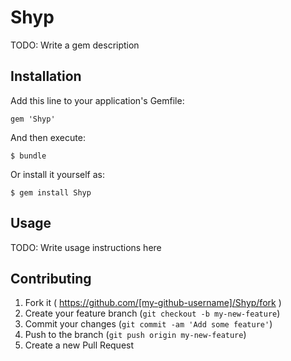 # Shyp

TODO: Write a gem description

## Installation

Add this line to your application's Gemfile:

    gem 'Shyp'

And then execute:

    $ bundle

Or install it yourself as:

    $ gem install Shyp

## Usage

TODO: Write usage instructions here

## Contributing

1. Fork it ( https://github.com/[my-github-username]/Shyp/fork )
2. Create your feature branch (`git checkout -b my-new-feature`)
3. Commit your changes (`git commit -am 'Add some feature'`)
4. Push to the branch (`git push origin my-new-feature`)
5. Create a new Pull Request
